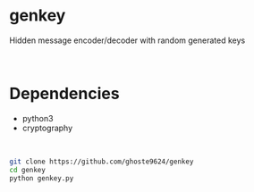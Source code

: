 # genkey
Hidden message encoder/decoder with random generated keys

<br>

# Dependencies 

* python3
* cryptography

<br>

```bash
git clone https://github.com/ghoste9624/genkey
cd genkey
python genkey.py
```

<br>
